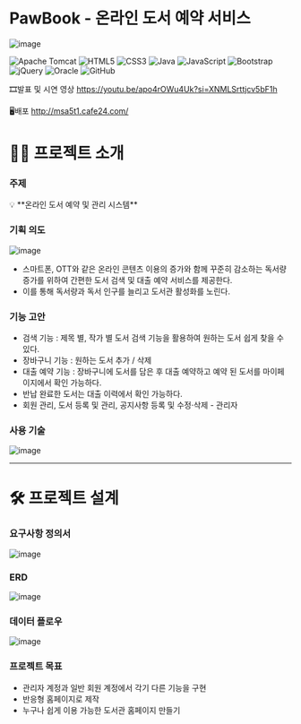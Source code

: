 # PawBook - 온라인 도서 예약 서비스

![image](https://github.com/Joyeeeeeeeeeee/MSA5_MINI1_TEAM1/assets/160221951/00df589c-974f-4692-bd94-33a074afaf61)






![Apache Tomcat](https://img.shields.io/badge/apache%20tomcat-%23F8DC75.svg?style=for-the-badge&logo=apache-tomcat&logoColor=black)
![HTML5](https://img.shields.io/badge/HTML5-E34F26?style=for-the-badge&logo=html5&logoColor=white)
![CSS3](https://img.shields.io/badge/CSS3-1572B6?style=for-the-badge&logo=css3&logoColor=white)
![Java](https://img.shields.io/badge/Java-007396?style=for-the-badge&logo=java&logoColor=white)
![JavaScript](https://img.shields.io/badge/JavaScript-F7DF1E?style=for-the-badge&logo=javascript&logoColor=black)
![Bootstrap](https://img.shields.io/badge/bootstrap-%238511FA.svg?style=for-the-badge&logo=bootstrap&logoColor=white)
![jQuery](https://img.shields.io/badge/jquery-%230769AD.svg?style=for-the-badge&logo=jquery&logoColor=white)
![Oracle](https://img.shields.io/badge/Oracle-F80000?style=for-the-badge&logo=oracle&logoColor=white)
![GitHub](https://img.shields.io/badge/GitHub-181717?style=for-the-badge&logo=github&logoColor=white)





🎞발표 및 시연 영상 
https://youtu.be/apo4rOWu4Uk?si=XNMLSrttjcv5bF1h

🖥배포
http://msa5t1.cafe24.com/

# 👨‍💻 프로젝트 소개

### 주제

<aside>
💡 **온라인 도서 예약 및 관리 시스템**

</aside>

### 기획 의도

![image](https://github.com/user-attachments/assets/077b0c5c-39d2-423b-ba9f-bc76067f2e9a)


- 스마트폰, OTT와 같은 온라인 콘텐츠 이용의 증가와 함께 꾸준히 감소하는 독서량 증가를 위하여 간편한 도서 검색 및 대출 예약 서비스를 제공한다.
- 이를 통해 독서량과 독서 인구를 늘리고 도서관 활성화를 노린다.

### 기능 고안

- 검색 기능 : 제목 별, 작가 별 도서 검색 기능을 활용하여 원하는 도서 쉽게 찾을 수 있다.
- 장바구니 기능 : 원하는 도서 추가 / 삭제
- 대출 예약 기능 : 장바구니에 도서를 담은 후 대출 예약하고 예약 된 도서를 마이페이지에서 확인 가능하다.
- 반납 완료한 도서는 대출 이력에서 확인 가능하다.
- 회원 관리, 도서 등록 및 관리, 공지사항 등록 및 수정·삭제 - 관리자

### 사용 기술

![image](https://github.com/user-attachments/assets/b56fa0a0-21a8-47f9-8660-22e7a62bf9a7)

---

# 🛠 프로젝트 설계

### 요구사항 정의서

![image](https://github.com/user-attachments/assets/b7d88513-046a-4f6b-a466-b5c1d74e1d94)


### ERD

![image](https://github.com/user-attachments/assets/afa2b05c-1b31-4eac-8255-85a9990781f0)

### 데이터 플로우

![image](https://github.com/user-attachments/assets/1be48e0d-2aa6-4000-ba7a-c8abf4f99201)

### 프로젝트 목표

- 관리자 계정과 일반 회원 계정에서 각기 다른 기능을 구현
- 반응형 홈페이지로 제작
- 누구나 쉽게 이용 가능한 도서관 홈페이지 만들기
